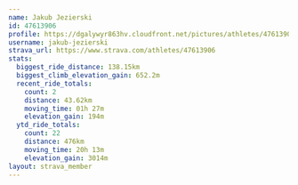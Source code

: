 ```yaml
---
name: Jakub Jezierski
id: 47613906
profile: https://dgalywyr863hv.cloudfront.net/pictures/athletes/47613906/14681924/1/large.jpg
username: jakub-jezierski
strava_url: https://www.strava.com/athletes/47613906
stats:
  biggest_ride_distance: 138.15km
  biggest_climb_elevation_gain: 652.2m
  recent_ride_totals:
    count: 2
    distance: 43.62km
    moving_time: 01h 27m
    elevation_gain: 194m
  ytd_ride_totals:
    count: 22
    distance: 476km
    moving_time: 20h 13m
    elevation_gain: 3014m
layout: strava_member
--- 
```

